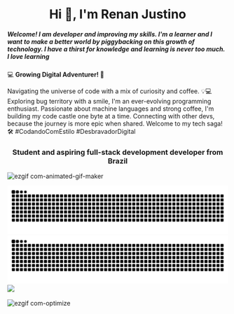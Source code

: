 <h1 align="center">Hi 👋, I'm Renan Justino</h1>
<h5 align="left">Welcome! I am developer and improving my skills. I'm a learner and I want to make a better world by piggybacking on this growth of technology. I have a thirst for knowledge and learning is never too much. I love learning</h5>
<p align="left">

💻 **Growing Digital Adventurer! 🚀**

Navigating the universe of code with a mix of curiosity and coffee. 💡💻 Exploring bug territory with a smile, I'm an ever-evolving programming enthusiast. Passionate about machine languages and strong coffee, I'm building my code castle one byte at a time. Connecting with other devs, because the journey is more epic when shared. Welcome to my tech saga! 🛠️ #CodandoComEstilo #DesbravadorDigital

<h3 align="center">Student and aspiring full-stack development developer from Brazil</h3>

![ezgif com-animated-gif-maker](https://github.com/RenanDev23/RenanDev23/assets/151619273/da7551aa-3735-4d0e-8d83-54173d6f8977)





![github contribution grid snake animation](https://raw.githubusercontent.com/shahradelahi/shahradelahi/output/github-contribution-grid-snake-dark.svg#gh-dark-mode-only)
![github contribution grid snake animation](https://raw.githubusercontent.com/shahradelahi/shahradelahi/output/github-contribution-grid-snake.svg#gh-light-mode-only)
![](https://komarev.com/ghpvc/?username=RenanDev23)

![ezgif com-optimize](https://github.com/RenanDev23/RenanDev23/assets/151619273/54268bce-d351-483f-91db-c379512f555f)






<!--
**RenanDev23/RenanDev23** is a ✨ _special_ ✨ repository because its `README.md` (this file) appears on your GitHub profile.

Here are some ideas to get you started:

- 🔭 I’m currently working on ...
- 🌱 I’m currently learning ...
- 👯 I’m looking to collaborate on ...
- 🤔 I’m looking for help with ...
- 💬 Ask me about ...
- 📫 How to reach me: ...
- 😄 Pronouns: ...
- ⚡ Fun fact: ...
-->

